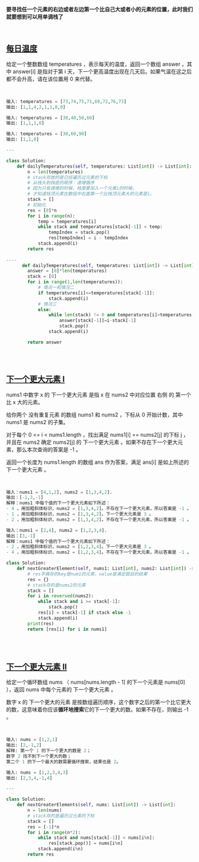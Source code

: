 **要寻找任一个元素的右边或者左边第一个比自己大或者小的元素的位置，此时我们就要想到可以用单调栈了**

<br/>

## [每日温度](https://leetcode.cn/problems/daily-temperatures/)

给定一个整数数组 temperatures ，表示每天的温度，返回一个数组 answer ，其中 answer[i] 是指对于第 i 天，下一个更高温度出现在几天后。如果气温在这之后都不会升高，请在该位置用 0 来代替。

<br/>

```python
输入: temperatures = [73,74,75,71,69,72,76,73]
输出: [1,1,4,2,1,1,0,0]

输入: temperatures = [30,40,50,60]
输出: [1,1,1,0]

输入: temperatures = [30,60,90]
输出: [1,1,0]

---

class Solution:
    def dailyTemperatures(self, temperatures: List[int]) -> List[int]:
        n = len(temperatures)
        # stack存放的是已经遍历过元素的下标
        # 从栈头到栈底的顺序：递增循序
        # 因为只有递增的时候，栈里要加入一个元素i的时候，
        # 才知道栈顶元素在数组中右面第一个比栈顶元素大的元素是i。
        stack = []
        # 初始化
        res = [0]*n
        for i in range(n):
            temp = temperatures[i]
            while stack and temperatures[stack[-1]] < temp:
                tempIndex = stack.pop()
                res[tempIndex] = i - tempIndex
            stack.append(i)
        return res
        
---- 
      def dailyTemperatures(self, temperatures: List[int]) -> List[int]:
        answer = [0]*len(temperatures)
        stack = [0]
        for i in range(1,len(temperatures)):
            # 情况一和情况二
            if temperatures[i]<=temperatures[stack[-1]]:
                stack.append(i)
            # 情况三
            else:
                while len(stack) != 0 and temperatures[i]>temperatures[stack[-1]]:
                    answer[stack[-1]]=i-stack[-1]
                    stack.pop()
                stack.append(i)

        return answer
  
```

<br/>

## [下一个更大元素 I](https://leetcode.cn/problems/next-greater-element-i/)

nums1 中数字 x 的 下一个更大元素 是指 x 在 nums2 中对应位置 右侧 的 第一个 比 x 大的元素。

给你两个 没有重复元素 的数组 nums1 和 nums2 ，下标从 0 开始计数，其中nums1 是 nums2 的子集。

对于每个 0 <= i < nums1.length ，找出满足 nums1[i] == nums2[j] 的下标 j ，并且在 nums2 确定 nums2[j] 的 下一个更大元素 。如果不存在下一个更大元素，那么本次查询的答案是 -1 。

返回一个长度为 nums1.length 的数组 ans 作为答案，满足 ans[i] 是如上所述的 下一个更大元素 。

<br/>

```python
输入：nums1 = [4,1,2], nums2 = [1,3,4,2].
输出：[-1,3,-1]
解释：nums1 中每个值的下一个更大元素如下所述：
- 4 ，用加粗斜体标识，nums2 = [1,3,4,2]。不存在下一个更大元素，所以答案是 -1 。
- 1 ，用加粗斜体标识，nums2 = [1,3,4,2]。下一个更大元素是 3 。
- 2 ，用加粗斜体标识，nums2 = [1,3,4,2]。不存在下一个更大元素，所以答案是 -1 。

输入：nums1 = [2,4], nums2 = [1,2,3,4].
输出：[3,-1]
解释：nums1 中每个值的下一个更大元素如下所述：
- 2 ，用加粗斜体标识，nums2 = [1,2,3,4]。下一个更大元素是 3 。
- 4 ，用加粗斜体标识，nums2 = [1,2,3,4]。不存在下一个更大元素，所以答案是 -1 。

class Solution:
    def nextGreaterElement(self, nums1: List[int], nums2: List[int]) -> List[int]:
        # res字典存的key是num1的元素，value是满足题目的结果
        res = {}
        # stack存的是nums2的元素
        stack = []
        for i in reversed(nums2):
            while stack and i >= stack[-1]:
                stack.pop()
            res[i] = stack[-1] if stack else -1
            stack.append(i)
        print(res)
        return [res[i] for i in nums1]
```

<br/>

<br/>

## [下一个更大元素 II](https://leetcode.cn/problems/next-greater-element-ii/)

给定一个循环数组 nums （ nums[nums.length - 1] 的下一个元素是 nums[0] ），返回 nums 中每个元素的 下一个更大元素 。

数字 x 的 下一个更大的元素 是按数组遍历顺序，这个数字之后的第一个比它更大的数，这意味着你应该**循环地搜索**它的下一个更大的数。如果不存在，则输出 -1 。

<br/>

```python
输入: nums = [1,2,1]
输出: [2,-1,2]
解释: 第一个 1 的下一个更大的数是 2；
数字 2 找不到下一个更大的数； 
第二个 1 的下一个最大的数需要循环搜索，结果也是 2。

输入: nums = [1,2,3,4,3]
输出: [2,3,4,-1,4]

---

class Solution:
    def nextGreaterElements(self, nums: List[int]) -> List[int]:
        n = len(nums)
        # stack存的是遍历过元素的下标
        stack = []
        res = [-1]*n 
        for i in range(n*2):
            while stack and nums[stack[-1]] < nums[i%n]:
                res[stack.pop()] = nums[i%n]
            stack.append(i%n)
        return res
```
